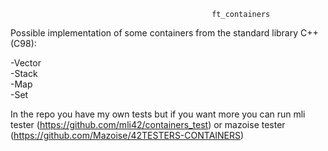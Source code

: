                                                  ft_containers

Possible implementation of some containers from the standard library C++ (C98):

-Vector  
-Stack  
-Map  
-Set  

In the repo you have my own tests but if you want more you can run mli tester (https://github.com/mli42/containers_test) or mazoise tester (https://github.com/Mazoise/42TESTERS-CONTAINERS)
